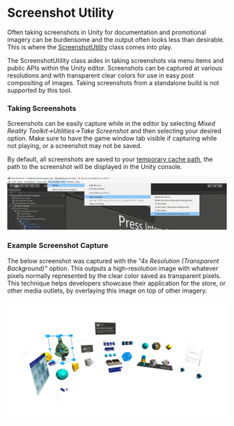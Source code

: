 
# Screenshot Utility

Often taking screenshots in Unity for documentation and promotional imagery can be burdensome and the output often looks less than desirable. This is where the [ScreenshotUtility](https://github.com/Microsoft/MixedRealityToolkit-Unity/blob/mrtk_development/Assets/MixedRealityToolkit.Tools/ScreenshotUtility) class comes into play.

The ScreenshotUtility class aides in taking screenshots via menu items and public APIs within the Unity editor. Screenshots can be captured at various resolutions and with transparent clear colors for use in easy post compositing of images. Taking screenshots from a standalone build is not supported by this tool. 

### Taking Screenshots
Screenshots can be easily capture while in the editor by selecting *Mixed Reality Toolkit->Utilities->Take Screenshot* and then selecting your desired option. Make sure to have the game window tab visible if capturing while not playing, or a screenshot may not be saved.

By default, all screenshots are saved to your [temporary cache path](https://docs.unity3d.com/ScriptReference/Application-temporaryCachePath.html), the path to the screenshot will be displayed in the Unity console.

![Screenshot utility menu item](../../Documentation/Images/ScreenshotUtility/MRTK_ScreenshotUtility_Menu_Item.png)

### Example Screenshot Capture

The below screenshot was captured with the *"4x Resolution (Transparent Background)"* option. This outputs a high-resolution image with whatever pixels normally represented by the clear color saved as transparent pixels. This technique helps developers showcase their application for the store, or other media outlets, by overlaying this image on top of other imagery.

![Screenshot utility capture example](../../Documentation/Images/ScreenshotUtility/MRTK_ScreenshotUtility_Example_Capture.png)
